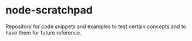 # node-scratchpad

Repository for code snippets and examples to test certain concepts and to have them for future reference.